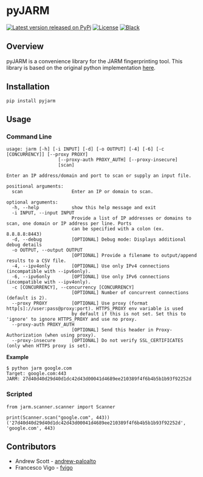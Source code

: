 # pyJARM

[![Latest version released on PyPi](https://img.shields.io/pypi/v/pyjarm.svg)](https://pypi.python.org/pypi/pyjarm)
[![License](https://img.shields.io/pypi/l/pyjarm)](https://github.com/PaloAltoNetworks/pyjarm/blob/main/LICENSE)
[![Black](https://img.shields.io/badge/code%20style-black-000000.svg)](https://github.com/psf/black)

## Overview
pyJARM is a convenience library for the JARM fingerprinting tool. This library is based on the original python implementation [here](https://github.com/salesforce/jarm).

## Installation
```
pip install pyjarm
```

## Usage

### Command Line
```
usage: jarm [-h] [-i INPUT] [-d] [-o OUTPUT] [-4] [-6] [-c [CONCURRENCY]] [--proxy PROXY]
                   [--proxy-auth PROXY_AUTH] [--proxy-insecure]
                   [scan]

Enter an IP address/domain and port to scan or supply an input file.

positional arguments:
  scan                  Enter an IP or domain to scan.

optional arguments:
  -h, --help            show this help message and exit
  -i INPUT, --input INPUT
                        Provide a list of IP addresses or domains to scan, one domain or IP address per line. Ports
                        can be specified with a colon (ex. 8.8.8.8:8443)
  -d, --debug           [OPTIONAL] Debug mode: Displays additional debug details
  -o OUTPUT, --output OUTPUT
                        [OPTIONAL] Provide a filename to output/append results to a CSV file.
  -4, --ipv4only        [OPTIONAL] Use only IPv4 connections (incompatible with --ipv6only).
  -6, --ipv6only        [OPTIONAL] Use only IPv6 connections (incompatible with --ipv4only).
  -c [CONCURRENCY], --concurrency [CONCURRENCY]
                        [OPTIONAL] Number of concurrent connections (default is 2).
  --proxy PROXY         [OPTIONAL] Use proxy (format http[s]://user:pass@proxy:port). HTTPS_PROXY env variable is used
                        by default if this is not set. Set this to 'ignore' to ignore HTTPS_PROXY and use no proxy.
  --proxy-auth PROXY_AUTH
                        [OPTIONAL] Send this header in Proxy-Authorization (when using proxy).
  --proxy-insecure      [OPTIONAL] Do not verify SSL_CERTIFICATES (only when HTTPS proxy is set).
```

**Example**
```
$ python jarm google.com
Target: google.com:443
JARM: 27d40d40d29d40d1dc42d43d00041d4689ee210389f4f6b4b5b1b93f92252d
```

### Scripted
```
from jarm.scanner.scanner import Scanner

print(Scanner.scan("google.com", 443))
('27d40d40d29d40d1dc42d43d00041d4689ee210389f4f6b4b5b1b93f92252d', 'google.com', 443)
```

## Contributors

- Andrew Scott - [andrew-paloalto](https://github.com/andrew-paloalto)
- Francesco Vigo - [fvigo](https://github.com/fvigo)
  